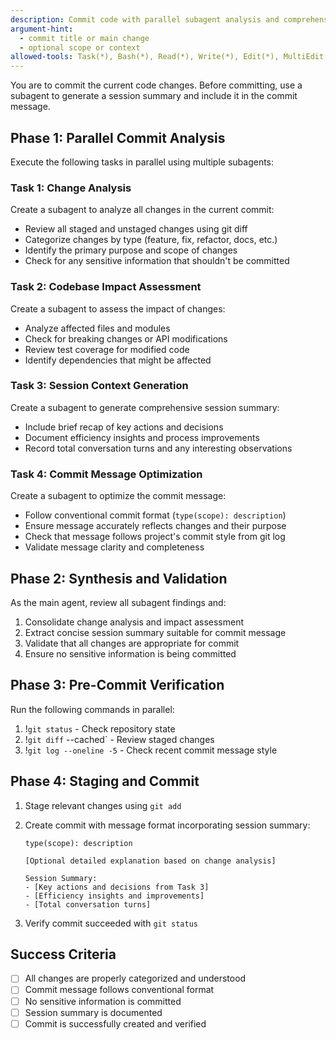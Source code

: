 ```yaml
---
description: Commit code with parallel subagent analysis and comprehensive session summary
argument-hint:
  - commit title or main change
  - optional scope or context
allowed-tools: Task(*), Bash(*), Read(*), Write(*), Edit(*), MultiEdit(*), Glob(*), Grep(*), LS(*), TodoWrite(*)
---
```


You are to commit the current code changes. Before committing, use a subagent to generate a session summary and include it in the commit message.

## Phase 1: Parallel Commit Analysis

Execute the following tasks in parallel using multiple subagents:

### Task 1: Change Analysis

Create a subagent to analyze all changes in the current commit:

- Review all staged and unstaged changes using git diff
- Categorize changes by type (feature, fix, refactor, docs, etc.)
- Identify the primary purpose and scope of changes
- Check for any sensitive information that shouldn't be committed

### Task 2: Codebase Impact Assessment

Create a subagent to assess the impact of changes:

- Analyze affected files and modules
- Check for breaking changes or API modifications
- Review test coverage for modified code
- Identify dependencies that might be affected

### Task 3: Session Context Generation

Create a subagent to generate comprehensive session summary:

- Include brief recap of key actions and decisions
- Document efficiency insights and process improvements
- Record total conversation turns and any interesting observations

### Task 4: Commit Message Optimization

Create a subagent to optimize the commit message:

- Follow conventional commit format (`type(scope): description`)
- Ensure message accurately reflects changes and their purpose
- Check that message follows project's commit style from git log
- Validate message clarity and completeness

## Phase 2: Synthesis and Validation

As the main agent, review all subagent findings and:

1. Consolidate change analysis and impact assessment
2. Extract concise session summary suitable for commit message
3. Validate that all changes are appropriate for commit
4. Ensure no sensitive information is being committed

## Phase 3: Pre-Commit Verification

Run the following commands in parallel:

1. !`git status` - Check repository state
2. !`git diff` --cached` - Review staged changes
3. !`git log --oneline -5` - Check recent commit message style

## Phase 4: Staging and Commit

1. Stage relevant changes using `git add`
2. Create commit with message format incorporating session summary:

   ```
   type(scope): description

   [Optional detailed explanation based on change analysis]

   Session Summary:
   - [Key actions and decisions from Task 3]
   - [Efficiency insights and improvements]
   - [Total conversation turns]
   ```

3. Verify commit succeeded with `git status`

## Success Criteria

- [ ] All changes are properly categorized and understood
- [ ] Commit message follows conventional format
- [ ] No sensitive information is committed
- [ ] Session summary is documented
- [ ] Commit is successfully created and verified
